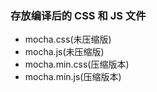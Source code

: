 ### 存放编译后的 CSS 和 JS 文件
 - mocha.css(未压缩版)
 - mocha.js(未压缩版)
 - mocha.min.css(压缩版本)
 - mocha.min.js(压缩版本)